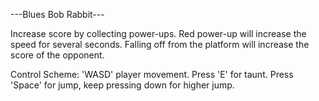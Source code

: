 ---Blues Bob Rabbit---

Increase score by collecting power-ups. 
Red power-up will increase the speed for several seconds. 
Falling off from the platform will increase the score of the opponent.

Control Scheme:
'WASD' player movement.
Press 'E' for taunt.
Press 'Space' for jump, keep pressing down for higher jump.
